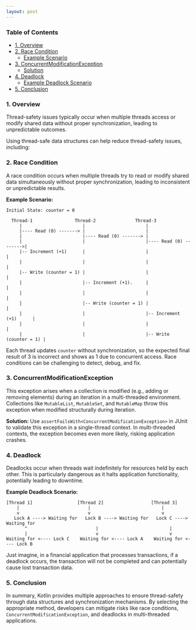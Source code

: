 ```yaml
---
layout: post
---
```

### Table of Contents

- [1. Overview](#1-overview)
- [2. Race Condition](#2-race-condition)
  - [Example Scenario](#example-scenario)
- [3. ConcurrentModificationException](#3-concurrentmodificationexception)
  - [Solution](#solution)
- [4. Deadlock](#3-deadlock)
  - [Example Deadlock Scenario](#example-deadlock-scenario)
- [5. Conclusion](#5-conclusion)

### 1. Overview
Thread-safety issues typically occur when multiple threads access or modify shared data without proper synchronization, leading to unpredictable outcomes.

Using thread-safe data structures can help reduce thread-safety issues, including:

### 2. Race Condition
A race condition occurs when multiple threads try to read or modify shared data simultaneously without proper synchronization, leading to inconsistent or unpredictable results.

**Example Scenario:**
```
Initial State: counter = 0

  Thread-1                Thread-2               Thread-3
     |                       |                       |
     |---- Read (0) -------> |                       |
     |                       |---- Read (0) -------> |
     |                       |                       |---- Read (0) -------->|
     |-- Increment (+1)      |                       |                       |
     |                       |                       |                       |
     |-- Write (counter = 1) |                       |                       |
     |                       |-- Increment (+1).     |                       |
     |                       |                       |                       |
     |                       |-- Write (counter = 1) |                       |
     |                       |                       |-- Increment (+1)      |
     |                       |                       |                       |
     |                       |                       |-- Write (counter = 1) |

```

Each thread updates `counter` without synchronization, so the expected final result of 3 is incorrect and shows as 1 due to concurrent access. Race conditions can be challenging to detect, debug, and fix.

### 3. ConcurrentModificationException
This exception arises when a collection is modified (e.g., adding or removing elements) during an iteration in a multi-threaded environment. Collections like `MutableList`, `MutableSet`, and `MutableMap` throw this exception when modified structurally during iteration.

**Solution:** Use `assertFailsWith<ConcurrentModificationException>` in JUnit to validate this exception in a single-thread context. In multi-threaded contexts, the exception becomes even more likely, risking application crashes.

### 4. Deadlock
Deadlocks occur when threads wait indefinitely for resources held by each other. This is particularly dangerous as it halts application functionality, potentially leading to downtime.

**Example Deadlock Scenario:**

```
[Thread 1]                 [Thread 2]                  [Thread 3]
    |                          |                           |
    v                          v                           v
   Lock A ----> Waiting for   Lock B ----> Waiting for   Lock C ----> Waiting for
       ^                          |                           |
       |                          v                           v
Waiting for <---- Lock C    Waiting for <---- Lock A    Waiting for <---- Lock B
```

Just imagine, in a financial application that processes transactions, if a deadlock occurs, the transaction will not be completed and can potentially cause lost transaction data.

### 5. Conclusion
In summary, Kotlin provides multiple approaches to ensure thread-safety through data structures and synchronization mechanisms. By selecting the appropriate method, developers can mitigate risks like race conditions, `ConcurrentModificationException`, and deadlocks in multi-threaded applications.